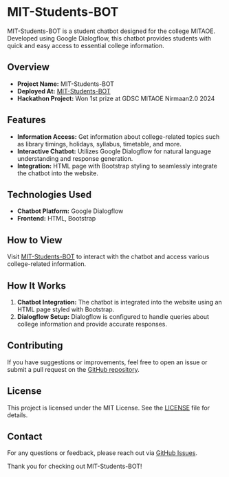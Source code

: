 # MIT-Students-BOT

MIT-Students-BOT is a student chatbot designed for the college MITAOE. Developed using Google Dialogflow, this chatbot provides students with quick and easy access to essential college information.

## Overview

- **Project Name:** MIT-Students-BOT
- **Deployed At:** [MIT-Students-BOT](https://mit-students-bot.github.io/)
- **Hackathon Project:** Won 1st prize at GDSC MITAOE Nirmaan2.0 2024

## Features

- **Information Access:** Get information about college-related topics such as library timings, holidays, syllabus, timetable, and more.
- **Interactive Chatbot:** Utilizes Google Dialogflow for natural language understanding and response generation.
- **Integration:** HTML page with Bootstrap styling to seamlessly integrate the chatbot into the website.

## Technologies Used

- **Chatbot Platform:** Google Dialogflow
- **Frontend:** HTML, Bootstrap

## How to View

Visit [MIT-Students-BOT](https://mit-students-bot.github.io/) to interact with the chatbot and access various college-related information.

## How It Works

1. **Chatbot Integration:** The chatbot is integrated into the website using an HTML page styled with Bootstrap.
2. **Dialogflow Setup:** Dialogflow is configured to handle queries about college information and provide accurate responses.

## Contributing

If you have suggestions or improvements, feel free to open an issue or submit a pull request on the [GitHub repository](https://github.com/mit-students-bot).

## License

This project is licensed under the MIT License. See the [LICENSE](LICENSE) file for details.

## Contact

For any questions or feedback, please reach out via [GitHub Issues](https://github.com/mit-students-bot).

Thank you for checking out MIT-Students-BOT!
